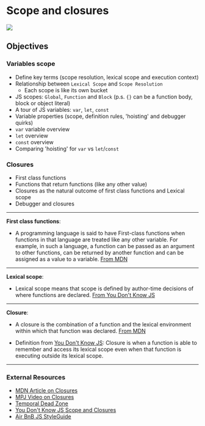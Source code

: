 # Scope and closures

![](https://media.giphy.com/media/CSTm8aWG0PGE0/giphy.gif)

## Objectives

### Variables scope

- Define key terms (scope resolution, lexical scope and execution context)
- Relationship between `Lexical Scope` and `Scope Resolution`
  - Each scope is like its own bucket
- JS scopes: `Global`, `Function` and `Block` (p.s. `{}` can be a function body, block or object literal)
- A tour of JS variables: `var`, `let`, `const`
- Variable properties (scope, definition rules, 'hoisting' and debugger quirks)
- `var` variable overview
- `let` overview
- `const` overview
- Comparing 'hoisting' for `var` vs `let`/`const`

### Closures

- First class functions
- Functions that return functions (like any other value)
- Closures as the natural outcome of first class functions and Lexical scope
- Debugger and closures

---

**First class functions**:

- A programming language is said to have First-class functions when functions in that language are treated like any other variable. For example, in such a language, a function can be passed as an argument to other functions, can be returned by another function and can be assigned as a value to a variable. [From MDN](https://developer.mozilla.org/en-US/docs/Glossary/First-class_Function)

---

**Lexical scope**:

- Lexical scope means that scope is defined by author-time decisions of where functions are declared. [From You Don't Know JS](https://github.com/getify/You-Dont-Know-JS)

---

**Closure**:

- A closure is the combination of a function and the lexical environment within which that function was declared. [From MDN](https://developer.mozilla.org/en-US/docs/Web/JavaScript/Closures)

- Definition from [You Don't Know JS](https://github.com/getify/You-Dont-Know-JS/blob/31e1d4ff600d88cc2ce243903ab8a3a9d15cce15/scope%20%26%20closures/ch5.md): Closure is when a function is able to remember and access its lexical scope even when that function is executing outside its lexical scope.

---

### External Resources

- [MDN Article on Closures](https://developer.mozilla.org/en-US/docs/Web/JavaScript/Closures)
- [MPJ Video on Closures](https://www.youtube.com/watch?v=CQqwU2Ixu-U)
- [Temporal Dead Zone](https://wesbos.com/temporal-dead-zone/)
- [You Don't Know JS Scope and Closures](https://github.com/getify/You-Dont-Know-JS/tree/31e1d4ff600d88cc2ce243903ab8a3a9d15cce15/scope%20%26%20closures)
- [Air BnB JS StyleGuide](https://github.com/airbnb/javascript)
